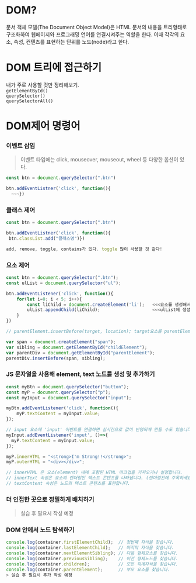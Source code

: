 # DOM?
문서 객체 모델(The Document Object Model)은 HTML 문서의 내용을 트리형태로 구조화하여 웹페이지와 프로그래밍 언어를 연결시켜주는 역할을 한다. 이때 각각의 요소, 속성, 컨텐츠를 표현하는 단위를 노드(node)라고 한다.

# DOM 트리에 접근하기
내가 주로 사용할 것만 정리해보기.   
`getElementById()`    
`querySelector()`  
`querySelectorAll()`  

# DOM제어 명령어
### 이벤트 삽입
>이벤트 타입에는 click, mouseover, mouseout, wheel 등 다양한 옵션이 있다.

```js
const btn = document.querySelector(".btn")

btn.addEventListner('click', function(){
  ~~~})
```

### 클래스 제어
```js
const btn = document.querySelector(".btn")

btn.addEventListner('click', function(){
 btn.classList.add("클래스명")})

add, remove, toggle, contains가 있다. toggle 많이 사용할 것 같다!
```

### 요소 제어

```js
const btn = document.querySelector(".btn");
const ulList = document.querySelector("ul");

btn.addEventListener('click', function(){
	for(let i=0; i < 5; i++){
		const liChild = document.createElement('li');	<<<요소를 생성해서
		ulList.appendChild(liChild);					<<<ulList에 생성한 요소를 추가해준다!	
	}
})
```

```js
// parentElement.insertBefore(target, location); target요소를 parentElement의 자식인 location 위치 앞으로 이동합니다.

var span = document.createElement("span");
var sibling = document.getElementById("childElement");
var parentDiv = document.getElementById("parentElement");
parentDiv.insertBefore(span, sibling);
```
### JS 문자열을 사용해 element, text 노드를 생성 및 추가하기
```js
const myBtn = document.querySelector("button");
const myP = document.querySelector("p");
const myInput = document.querySelector("input");

myBtn.addEventListener('click', function(){
	myP.textContent = myInput.value;
});

// input 요소에 'input' 이벤트를 연결하면 실시간으로 값이 반영되게 만들 수도 있습니다.
myInput.addEventListener('input', ()=>{
  myP.textContent = myInput.value;
});

myP.innerHTML = "<strong>I'm Strong!!</strong>";
myP.outerHTML = "<div></div>";

// innerHTML 은 요소(element) 내에 포함된 HTML 마크업을 가져오거나 설정합니다.
// innerText 속성은 요소의 렌더링된 텍스트 콘텐츠를 나타냅니다. (렌더링된에 주목하세요. innerText는 "사람이 읽을 수 있는" 요소만 처리합니다.)
// textContent 속성은 노드의 텍스트 콘텐츠를 표현합니다.
```

### 더 인접한 곳으로 정밀하게 배치하기
> 실습 후 필요시 작성 예정

### DOM 안에서 노드 탐색하기
```js
console.log(container.firstElementChild);  // 첫번째 자식을 찾습니다.
console.log(container.lastElementChild);   // 마지막 자식을 찾습니다.
console.log(container.nextElementSibling); // 다음 형제요소를 찾습니다.
console.log(container.previousSibling);    // 이전 형제노드를 찾습니다.
console.log(container.children);           // 모든 직계자식을 찾습니다.
console.log(container.parentElement);      // 부모 요소를 찾습니다.
> 실습 후 필요시 추가 작성 예정
```
